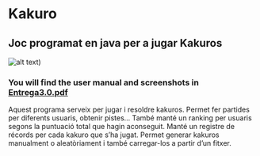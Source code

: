# Kakuro
## Joc programat en java per a jugar Kakuros



![alt text](https://user-images.githubusercontent.com/19478700/128951594-66513ed4-5539-432e-96db-dc49633310e5.png))

### You will find the user manual and screenshots in <a href="https://github.com/PolGs/Kakuro/raw/a01855866c12885b9c0e6721a476c58b0e049389/Entrega%203.0.pdf">Entrega3.0.pdf</a>

Aquest programa serveix per jugar i resoldre kakuros. Permet fer partides per
diferents usuaris, obtenir pistes…
També manté un ranking per usuaris segons la puntuació total que hagin
aconseguit.
Manté un registre de récords per cada kakuro que s’ha jugat.
Permet generar kakuros manualment o aleatòriament i també carregar-los a
partir d’un fitxer.
